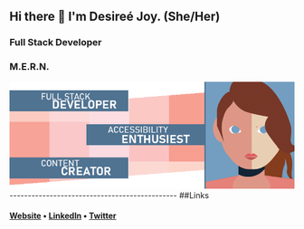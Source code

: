 ## Hi there 👋 I'm Desireé Joy. (She/Her)
### Full Stack Developer 
### M.E.R.N.

<IMG SRC='GitHubProfile.png'>
----------------------------------------------
  ##Links
<h4> <a href="http://DesireeJoy.com">Website</a> • <a href="https://www.linkedin.com/in/desiree-bradish-a5728bb/">LinkedIn</a> • <a href="https://twitter.com/DesireeJoy">Twitter</a></h4>
<!--
**DesireeJoy/DesireeJoy** is a ✨ _special_ ✨ repository because its `README.md` (this file) appears on your GitHub profile.




Here are some ideas to get you started:

- 🔭 I’m currently working on ...
- 🌱 I’m currently learning ...
- 👯 I’m looking to collaborate on ...
- 🤔 I’m looking for help with ...
- 💬 Ask me about ...
- 📫 How to reach me: ...
- 😄 Pronouns: ...
- ⚡ Fun fact: ...
-->
